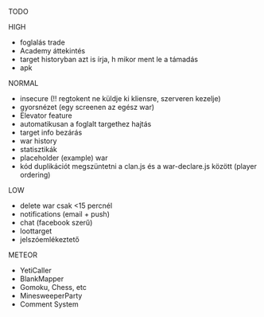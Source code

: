 TODO

HIGH

- foglalás trade
- Academy áttekintés
- target historyban azt is írja, h mikor ment le a támadás
- apk

NORMAL
- insecure (!! regtokent ne küldje ki kliensre, szerveren kezelje)
- gyorsnézet (egy screenen az egész war)
- Elevator feature
- automatikusan a foglalt targethez hajtás
- target info bezárás
- war history
- statisztikák
- placeholder (example) war
- kód duplikációt megszüntetni a clan.js és a war-declare.js között (player ordering)

LOW
- delete war csak <15 percnél
- notifications (email + push)
- chat (facebook szerű)
- loottarget
- jelszóemlékeztető

METEOR

- YetiCaller
- BlankMapper
- Gomoku, Chess, etc
- MinesweeperParty
- Comment System
